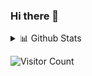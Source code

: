 ### Hi there 👋

<!--
**vickxy/vickxy** is a ✨ _special_ ✨ repository because its `README.md` (this file) appears on your GitHub profile.

Here are some ideas to get you started:

- 🔭 I’m currently working on ...
- 🌱 I’m currently learning ...
- 👯 I’m looking to collaborate on ...
- 🤔 I’m looking for help with ...
- 💬 Ask me about ...
- 📫 How to reach me: ...
- 😄 Pronouns: ...
- ⚡ Fun fact: ...
-->
<details>
<summary>📊 Github Stats</summary>

<p align="center"> <img src="https://github-readme-stats.vercel.app/api?username=vickxy&show_icons=true&theme=gotham" alt="Vikesh Yadav | Stats" />

</details>

 ![Visitor Count](https://profile-counter.glitch.me/{vickxy}/count.svg)
